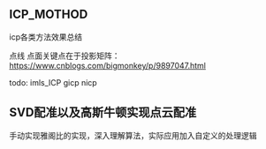 ## ICP_MOTHOD





icp各类方法效果总结

点线 点面关键点在于投影矩阵：
https://www.cnblogs.com/bigmonkey/p/9897047.html


todo:
imls_ICP
gicp
nicp

## SVD配准以及高斯牛顿实现点云配准
手动实现雅阁比的实现，深入理解算法，实际应用加入自定义的处理逻辑
